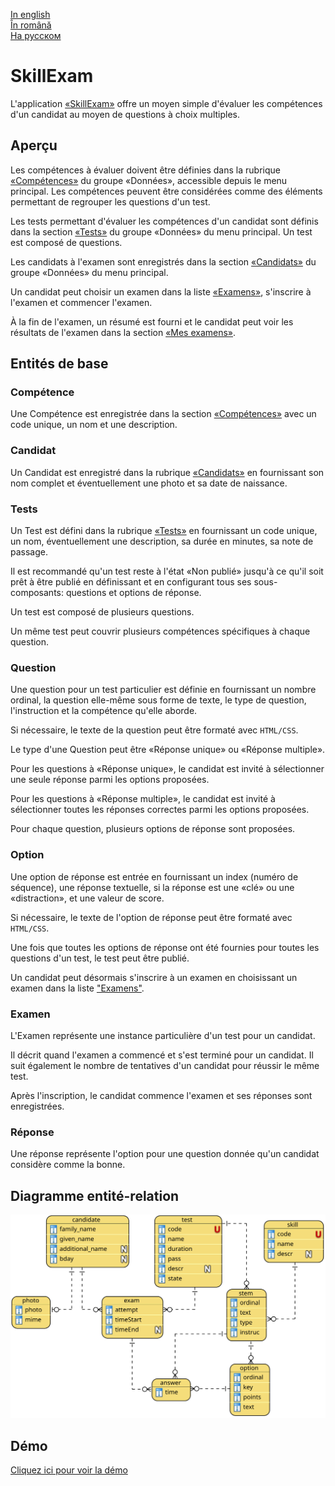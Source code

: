 [In english](https://github.com/ciukstar/skillexam/blob/master/README.md)  
[În română](https://github.com/ciukstar/skillexam/blob/master/README.ro.md)  
[На русском](https://github.com/ciukstar/skillexam/blob/master/README.ru.md)

# SkillExam

L'application [«SkillExam»]() offre un moyen simple d'évaluer les compétences d'un candidat au moyen de questions à choix multiples.

## Aperçu

Les compétences à évaluer doivent être définies dans la rubrique [«Compétences»]() du groupe «Données», accessible depuis le menu principal. Les compétences peuvent être considérées comme des éléments permettant de regrouper les questions d'un test.

Les tests permettant d'évaluer les compétences d'un candidat sont définis dans la section [«Tests»]() du groupe «Données» du menu principal. Un test est composé de questions.

Les candidats à l'examen sont enregistrés dans la section [«Candidats»]() du groupe «Données» du menu principal.

Un candidat peut choisir un examen dans la liste [«Examens»](), s'inscrire à l'examen et commencer l'examen.

À la fin de l'examen, un résumé est fourni et le candidat peut voir les résultats de l'examen dans la section [«Mes examens»]().

## Entités de base

### Compétence

Une Compétence est enregistrée dans la section [«Compétences»]() avec un code unique, un nom et une description.

### Candidat

Un Candidat est enregistré dans la rubrique [«Candidats»]() en fournissant son nom complet et éventuellement une photo et sa date de naissance.

### Tests

Un Test est défini dans la rubrique [«Tests»]() en fournissant un code unique, un nom, éventuellement une description, sa durée en minutes, sa note de passage.

Il est recommandé qu'un test reste à l'état «Non publié» jusqu'à ce qu'il soit prêt à être publié en définissant et en configurant tous ses sous-composants: questions et options de réponse.

Un test est composé de plusieurs questions.

Un même test peut couvrir plusieurs compétences spécifiques à chaque question.

### Question

Une question pour un test particulier est définie en fournissant un nombre ordinal, la question elle-même sous forme de texte, le type de question, l'instruction et la compétence qu'elle aborde.

Si nécessaire, le texte de la question peut être formaté avec ```HTML/CSS```.

Le type d'une Question peut être «Réponse unique» ou «Réponse multiple».

Pour les questions à «Réponse unique», le candidat est invité à sélectionner une seule réponse parmi les options proposées.

Pour les questions à «Réponse multiple», le candidat est invité à sélectionner toutes les réponses correctes parmi les options proposées.

Pour chaque question, plusieurs options de réponse sont proposées.

### Option

Une option de réponse est entrée en fournissant un index (numéro de séquence), une réponse textuelle, si la réponse est une «clé» ou une «distraction», et une valeur de score.

Si nécessaire, le texte de l'option de réponse peut être formaté avec ```HTML/CSS```.

Une fois que toutes les options de réponse ont été fournies pour toutes les questions d'un test, le test peut être publié.

Un candidat peut désormais s'inscrire à un examen en choisissant un examen dans la liste ["Examens"]().

### Examen

L'Examen représente une instance particulière d'un test pour un candidat.

Il décrit quand l'examen a commencé et s'est terminé pour un candidat. Il suit également le nombre de tentatives d'un candidat pour réussir le même test.

Après l'inscription, le candidat commence l'examen et ses réponses sont enregistrées.

### Réponse

Une réponse représente l'option pour une question donnée qu'un candidat considère comme la bonne.

## Diagramme entité-relation

![Diagramme entité-relation](static/img/SkillExam-ERD.svg)

## Démo

[Cliquez ici pour voir la démo]()
